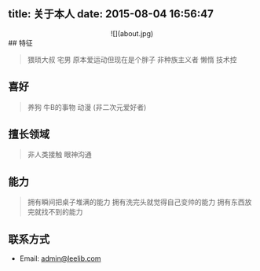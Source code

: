 title: 关于本人
date: 2015-08-04 16:56:47
---
<center> ![](about.jpg) </center>
## 特征

> 猥琐大叔
  宅男
  原本爱运动但现在是个胖子
  非种族主义者
  懒惰
  技术控

## 喜好

> 养狗
  牛B的事物
  动漫 (非二次元爱好者)

## 擅长领域

> 非人类接触
  眼神沟通

## 能力

> 拥有瞬间把桌子堆满的能力
  拥有洗完头就觉得自己变帅的能力
  拥有东西放完就找不到的能力

## 联系方式
* Email: [admin@leelib.com](mailto:admin@leelib.com)

